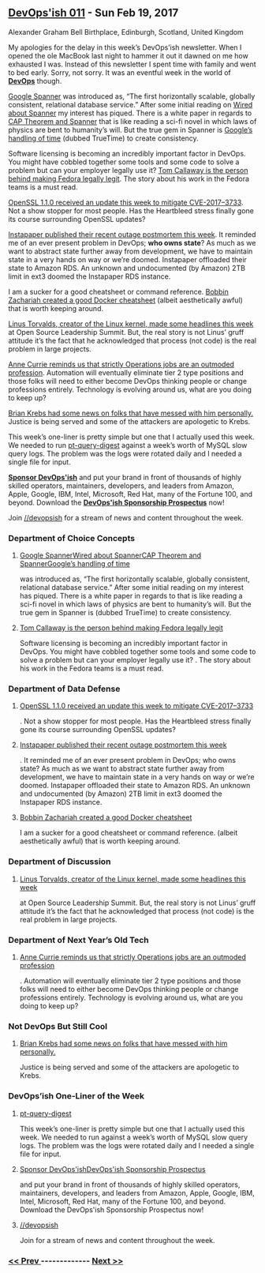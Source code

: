 ## [DevOps'ish 011](https://devopsish.com/011) - Sun Feb 19, 2017

Alexander Graham Bell Birthplace, Edinburgh, Scotland, United Kingdom

My apologies for the delay in this week’s DevOps’ish newsletter. When I opened the ole MacBook last night to hammer it out it dawned on me how exhausted I was. Instead of this newsletter I spent time with family and went to bed early. Sorry, not sorry. It was an eventful week in the world of <a href="https://devopsish.com/"><strong>DevOps</strong></a> though.

<a href="https://cloud.google.com/spanner/">Google Spanner</a> was introduced as, “The first horizontally scalable, globally consistent, relational database service.” After some initial reading on <a href="https://www.wired.com/2017/02/spanner-google-database-harnessed-time-now-open-everyone/">Wired about Spanner</a> my interest has piqued. There is a white paper in regards to <a href="https://cloud.google.com/spanner/docs/whitepapers/SpannerAndCap.pdf">CAP Theorem and Spanner</a> that is like reading a sci-fi novel in which laws of physics are bent to humanity’s will. But the true gem in Spanner is <a href="http://static.googleusercontent.com/media/research.google.com/en/us/archive/spanner-osdi2012.pdf">Google’s handling of time</a> (dubbed TrueTime) to create consistency.

Software licensing is becoming an incredibly important factor in DevOps. You might have cobbled together some tools and some code to solve a problem but can your employer legally use it? <a href="https://lwn.net/SubscriberLink/714524/0c495ef932cd49a8/">Tom Callaway is the person behind making Fedora legally legit</a>. The story about his work in the Fedora teams is a must read.

<a href="https://www.openssl.org/news/vulnerabilities.html#2017-3733">OpenSSL 1.1.0 received an update this week to mitigate CVE-2017–3733</a>. Not a show stopper for most people. Has the Heartbleed stress finally gone its course surrounding OpenSSL updates?

<a href="https://medium.com/making-instapaper/instapaper-outage-cause-recovery-3c32a7e9cc5f#.tz9u7z33m">Instapaper published their recent outage postmortem this week</a>. It reminded me of an ever present problem in DevOps; <strong>who owns state</strong>? As much as we want to abstract state further away from development, we have to maintain state in a very hands on way or we’re doomed. Instapaper offloaded their state to Amazon RDS. An unknown and undocumented (by Amazon) 2TB limit in ext3 doomed the Instapaper RDS instance.

I am a sucker for a good cheatsheet or command reference. <a href="http://linoxide.com/linux-how-to/docker-commands-cheat-sheet/">Bobbin Zachariah created a good Docker cheatsheet</a> (albeit aesthetically awful) that is worth keeping around.

<a href="https://www.theregister.co.uk/2017/02/15/think_different_shut_up_and_work_harder_says_linus_torvalds/">Linus Torvalds, creator of the Linux kernel, made some headlines this week</a> at Open Source Leadership Summit. But, the real story is not Linus’ gruff attitude it’s the fact that he acknowledged that process (not code) is the real problem in large projects.

<a href="https://medium.com/@anne_e_currie/kubernetes-the-destroyer-of-worlds-4615dec3027b#.jv62ksuu8">Anne Currie reminds us that strictly Operations jobs are an outmoded profession</a>. Automation will eventually eliminate tier 2 type positions and those folks will need to either become DevOps thinking people or change professions entirely. Technology is evolving around us, what are you doing to keep up?

<a href="https://krebsonsecurity.com/2017/02/men-who-sent-swat-team-heroin-to-my-home-sentenced/">Brian Krebs had some news on folks that have messed with him personally.</a> Justice is being served and some of the attackers are apologetic to Krebs.

This week’s one-liner is pretty simple but one that I actually used this week. We needed to run <a href="https://www.percona.com/software/database-tools/percona-toolkit">pt-query-digest</a> against a week’s worth of MySQL slow query logs. The problem was the logs were rotated daily and I needed a single file for input.

<a href="https://devopsish.com/sponsor/" title="Sponsor DevOps&#39;ish"><strong>Sponsor DevOps&#39;ish</strong></a> and put your brand in front of thousands of highly skilled operators, maintainers, developers, and leaders from Amazon, Apple, Google, IBM, Intel, Microsoft, Red Hat, many of the Fortune 100, and beyond. Download the <strong><a href="https://devopsi.sh/prospectus">DevOps&#39;ish Sponsorship Prospectus</a></strong> now!

Join <a href="https://www.reddit.com/r/devopsish/">/<span class="fa fa-reddit-alien fa-sm" aria-hidden="true"></span>/devopsish</a> for a stream of news and content throughout the week.

### Department of Choice Concepts

1. [Google SpannerWired about SpannerCAP Theorem and SpannerGoogle’s handling of time](https://cloud.google.com/spanner/)

    was introduced as, “The first horizontally scalable, globally consistent, relational database service.” After some initial reading on  my interest has piqued. There is a white paper in regards to  that is like reading a sci-fi novel in which laws of physics are bent to humanity’s will. But the true gem in Spanner is  (dubbed TrueTime) to create consistency.
1. [Tom Callaway is the person behind making Fedora legally legit](https://lwn.net/SubscriberLink/714524/0c495ef932cd49a8/)

    Software licensing is becoming an incredibly important factor in DevOps. You might have cobbled together some tools and some code to solve a problem but can your employer legally use it? . The story about his work in the Fedora teams is a must read.
### Department of Data Defense

1. [OpenSSL 1.1.0 received an update this week to mitigate CVE-2017–3733](https://www.openssl.org/news/vulnerabilities.html#2017-3733)

    . Not a show stopper for most people. Has the Heartbleed stress finally gone its course surrounding OpenSSL updates?
1. [Instapaper published their recent outage postmortem this week](https://medium.com/making-instapaper/instapaper-outage-cause-recovery-3c32a7e9cc5f#.tz9u7z33m)

    . It reminded me of an ever present problem in DevOps; who owns state? As much as we want to abstract state further away from development, we have to maintain state in a very hands on way or we’re doomed. Instapaper offloaded their state to Amazon RDS. An unknown and undocumented (by Amazon) 2TB limit in ext3 doomed the Instapaper RDS instance.
1. [Bobbin Zachariah created a good Docker cheatsheet](http://linoxide.com/linux-how-to/docker-commands-cheat-sheet/)

    I am a sucker for a good cheatsheet or command reference.  (albeit aesthetically awful) that is worth keeping around.
### Department of Discussion

1. [Linus Torvalds, creator of the Linux kernel, made some headlines this week](https://www.theregister.co.uk/2017/02/15/think_different_shut_up_and_work_harder_says_linus_torvalds/)

    at Open Source Leadership Summit. But, the real story is not Linus’ gruff attitude it’s the fact that he acknowledged that process (not code) is the real problem in large projects.
### Department of Next Year’s Old Tech

1. [Anne Currie reminds us that strictly Operations jobs are an outmoded profession](https://medium.com/@anne_e_currie/kubernetes-the-destroyer-of-worlds-4615dec3027b#.jv62ksuu8)

    . Automation will eventually eliminate tier 2 type positions and those folks will need to either become DevOps thinking people or change professions entirely. Technology is evolving around us, what are you doing to keep up?
### Not DevOps But Still Cool

1. [Brian Krebs had some news on folks that have messed with him personally.](https://krebsonsecurity.com/2017/02/men-who-sent-swat-team-heroin-to-my-home-sentenced/)

    Justice is being served and some of the attackers are apologetic to Krebs.
### DevOps’ish One-Liner of the Week

1. [pt-query-digest](https://www.percona.com/software/database-tools/percona-toolkit)

    This week’s one-liner is pretty simple but one that I actually used this week. We needed to run  against a week’s worth of MySQL slow query logs. The problem was the logs were rotated daily and I needed a single file for input.
1. [Sponsor DevOps'ishDevOps'ish Sponsorship Prospectus](https://devopsish.com/sponsor/)

    and put your brand in front of thousands of highly skilled operators, maintainers, developers, and leaders from Amazon, Apple, Google, IBM, Intel, Microsoft, Red Hat, many of the Fortune 100, and beyond. Download the DevOps'ish Sponsorship Prospectus now!
1. [//devopsish](https://www.reddit.com/r/devopsish/)

    Join  for a stream of news and content throughout the week.

### [ << Prev ](devopsweekly-010.md) ------------- [ Next >> ](devopsweekly-012.md)